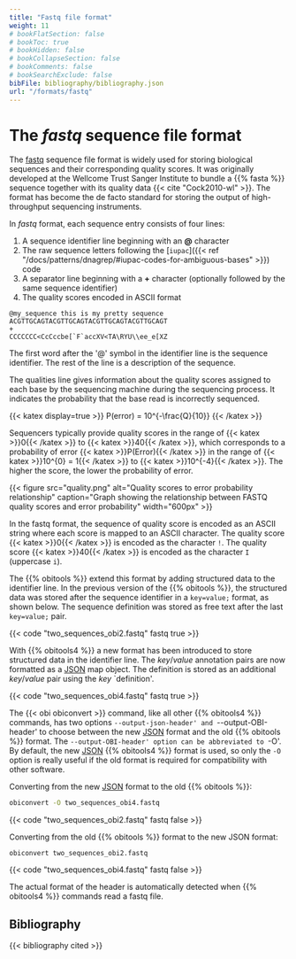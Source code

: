 ```yaml
---
title: "Fastq file format"
weight: 11
# bookFlatSection: false
# bookToc: true
# bookHidden: false
# bookCollapseSection: false
# bookComments: false
# bookSearchExclude: false
bibFile: bibliography/bibliography.json 
url: "/formats/fastq"
---
```


# The *fastq* sequence file format

The [fastq](https://en.wikipedia.org/wiki/FASTQ_format) sequence file format is widely used for storing biological sequences and their corresponding quality scores. It was originally developed at the Wellcome Trust Sanger Institute to bundle a {{% fasta %}} sequence together with its quality data {{< cite "Cock2010-wl" >}}. The format has become the de facto standard for storing the output of high-throughput sequencing instruments. 

In *fastq* format, each sequence entry consists of four lines:
1. A sequence identifier line beginning with an **@** character
2. The raw sequence letters following the [`iupac`]({{< ref "/docs/patterns/dnagrep/#iupac-codes-for-ambiguous-bases" >}}) code
3. A separator line beginning with a **+** character (optionally followed by the same sequence identifier)
4. The quality scores encoded in ASCII format

```
@my_sequence this is my pretty sequence
ACGTTGCAGTACGTTGCAGTACGTTGCAGTACGTTGCAGT
+
CCCCCCC<CcCccbe[`F`accXV<TA\RYU\\ee_e[XZ
```


The first word after the '@' symbol in the identifier line is the sequence identifier. The rest of the line is a description of the sequence. 

The qualities line gives information about the quality scores assigned to each base by the sequencing machine during the sequencing process. It indicates the probability that the base read is incorrectly sequenced.

{{< katex display=true >}}
P(error) = 10^{-\frac{Q}{10}}
{{< /katex >}}

Sequencers typically provide quality scores in the range of {{< katex >}}0{{< /katex >}} to {{< katex >}}40{{< /katex >}}, which corresponds to a probability of error {{< katex >}}P(Error){{< /katex >}} in the range of {{< katex >}}10^{0} = 1{{< /katex >}} to {{< katex >}}10^{-4}{{< /katex >}}. The higher the score, the lower the probability of error.

{{< figure src="quality.png" 
    alt="Quality scores to error probability relationship"
    caption="Graph showing the relationship between FASTQ quality scores and error probability" 
    width="600px" >}}

In the fastq format, the sequence of quality score is encoded as an ASCII string where each score is mapped to an ASCII character. The quality score {{< katex >}}0{{< /katex >}} is encoded as the character `!`. The quality score {{< katex >}}40{{< /katex >}} is encoded as the character `I` (uppercase `i`).


The {{% obitools %}} extend this format by adding structured data to the identifier line. In the previous version of the {{% obitools %}}, the structured data was stored after the sequence identifier in a `key=value;` format, as shown below. The sequence definition was stored as free text after the last `key=value;` pair.


{{< code "two_sequences_obi2.fastq" fastq true >}}

With {{% obitools4 %}} a new format has been introduced to store structured data in the identifier line. The *key*/*value* annotation pairs are now formatted as a [JSON](https://en.wikipedia.org/wiki/JSON) map object. The definition is stored as an additional *key*/*value* pair using the *key* `definition'.

{{< code "two_sequences_obi4.fastq" fastq true >}}

The {{< obi obiconvert >}} command, like all other {{% obitools4 %}} commands, has two options `--output-json-header' and `--output-OBI-header' to choose between the new [JSON](https://en.wikipedia.org/wiki/JSON) format and the old {{% obitools %}} format. The `--output-OBI-header' option can be abbreviated to `-O'. By default, the new [JSON](https://en.wikipedia.org/wiki/JSON) {{% obitools4 %}} format is used, so only the `-O` option is really useful if the old format is required for compatibility with other software.

Converting from the new [JSON](https://en.wikipedia.org/wiki/JSON) format to the old {{% obitools %}}:

```bash
obiconvert -O two_sequences_obi4.fastq
```
{{< code "two_sequences_obi2.fastq" fastq false >}} 

Converting from the old {{% obitools %}} format to the new JSON format:

```
obiconvert two_sequences_obi2.fastq
```
{{< code "two_sequences_obi4.fastq" fastq false >}} 

The actual format of the header is automatically detected when {{% obitools4 %}} commands read a fastq file.

## Bibliography
{{< bibliography cited >}}